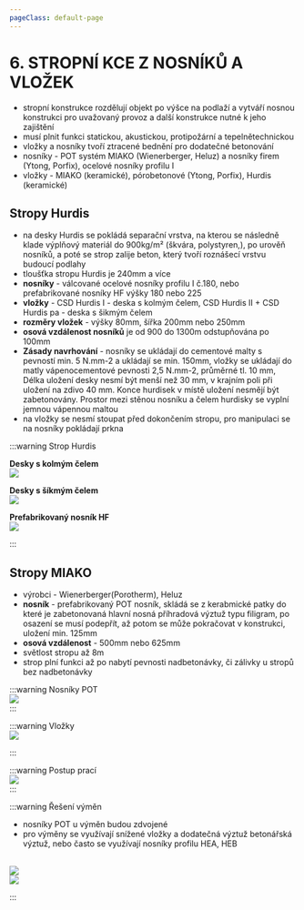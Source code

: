 ```yaml
---
pageClass: default-page
---
```


# 6. STROPNÍ KCE Z NOSNÍKŮ A VLOŽEK

- stropní konstrukce rozdělují objekt po výšce na podlaží a vytváří nosnou konstrukci pro uvažovaný provoz a další konstrukce nutné k jeho zajištění
- musí plnit funkci statickou, akustickou, protipožární a  tepelnětechnickou
- vložky a nosníky tvoří ztracené bednění pro dodatečné betonování
- nosníky - POT systém MIAKO (Wienerberger, Heluz) a nosníky firem (Ytong, Porfix), ocelové nosníky profilu I
- vložky - MIAKO (keramické), pórobetonové (Ytong, Porfix), Hurdis (keramické)

## Stropy Hurdis

- na desky Hurdis se pokládá separační vrstva, na kterou se následně klade výplňový materiál do 900kg/m² (škvára, polystyren,), po urověň nosníků, a poté se strop zalije beton, který tvoří roznášecí vrstvu budoucí podlahy
- tloušťka stropu Hurdis je 240mm a více
- **nosníky** - válcované ocelové nosníky profilu I č.180, nebo prefabrikované nosníky HF výšky 180 nebo 225
- **vložky** - CSD Hurdis I - deska s kolmým čelem, CSD Hurdis II + CSD Hurdis pa - deska s šikmým čelem
- **rozměry vložek** - výšky 80mm, šířka 200mm nebo 250mm
- **osová vzdálenost nosníků** je od 900 do 1300m odstupňována po 100mm
- **Zásady navrhování** - nosníky se ukládají do cementové malty s pevností min. 5 N.mm-2 a ukládají se min. 150mm, vložky se ukládají do matly vápenocementové pevnosti 2,5 N.mm-2, průměrné tl. 10 mm, Délka uložení desky nesmí být menší než 30 mm, v krajním poli při uložení na zdivo 40 mm. Konce hurdisek v místě uložení nesmějí být zabetonovány. Prostor mezi stěnou nosníku a čelem hurdisky se vyplní jemnou vápennou maltou
- na vložky se nesmí stoupat před dokončením stropu, pro manipulaci se na nosníky pokládají prkna

:::warning Strop Hurdis
<br>

**Desky s kolmým čelem**
<br>
<img class="centered_image" src="/images/pos/6/1.jpg" />
<br>

**Desky s šíkmým čelem**
<br>
<img class="centered_image" src="/images/pos/6/2.jpg" />
<br>

**Prefabrikovaný nosník HF**
<br>
<img class="centered_image" src="/images/pos/6/3.jpg" />
<br>

:::

## Stropy MIAKO

- výrobci - Wienerberger(Porotherm), Heluz
- **nosník** - prefabrikovaný POT nosník, skládá se z kerabmické patky do které je zabetonovaná hlavní nosná příhradová výztuž typu filigram, po osazení se musí podepřít, až potom se může pokračovat v konstrukci, uložení min. 125mm
- **osová vzdálenost** - 500mm nebo 625mm
- světlost stropu až 8m
- strop plní funkci až po nabytí pevnosti nadbetonávky, či zálivky u stropů bez nadbetonávky

:::warning Nosníky POT
<br>
<img class="centered_image" src="/images/pos/6/nos.jpg" />
<br>
:::

:::warning Vložky
<br>
<img class="centered_image" src="/images/pos/6/v4.jpg" />
<br>

:::

:::warning Postup prací
<br>
<img class="centered_image" src="/images/pos/6/strop.jpg" />
<br>
:::

:::warning Řešení výměn

- nosníky POT u výměn budou zdvojené 
- pro výměny se využívají snížené vložky a dodatečná výztuž betonářská výztuž, nebo často se využívají nosníky profilu HEA, HEB

<br>
<img class="centered_image" src="/images/pos/6/vymena.jpg" />
<br>
<img class="centered_image" src="/images/pos/6/vymena2.jpg" />
<br>

:::